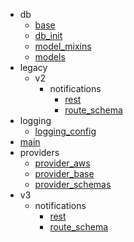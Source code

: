 * db
    * [base](db/base.md)
    * [db_init](db/db_init.md)
    * [model_mixins](db/model_mixins.md)
    * [models](db/models.md)
* legacy
    * v2
        * notifications
            * [rest](legacy/v2/notifications/rest.md)
            * [route_schema](legacy/v2/notifications/route_schema.md)
* logging
    * [logging_config](logging/logging_config.md)
* [main](main.md)
* providers
    * [provider_aws](providers/provider_aws.md)
    * [provider_base](providers/provider_base.md)
    * [provider_schemas](providers/provider_schemas.md)
* v3
    * notifications
        * [rest](v3/notifications/rest.md)
        * [route_schema](v3/notifications/route_schema.md)
